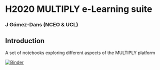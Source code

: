 # H2020 MULTIPLY e-Learning suite

### J Gómez-Dans (NCEO & UCL)

## Introduction

A set of notebooks exploring different aspects of the MULTIPLY platform

[![Binder](https://mybinder.org/badge_logo.svg)](https://mybinder.org/v2/gh/jgomezdans/H2020_MULTIPLY_training/master)
